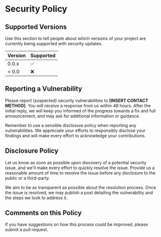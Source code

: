 # Security Policy

## Supported Versions

Use this section to tell people about which versions of your project are currently being supported with security updates.

| Version | Supported          |
| ------- | ------------------ |
| 0.0.x   | :white_check_mark: |
| < 0.0   | :x:                |

## Reporting a Vulnerability

Please report (suspected) security vulnerabilities to **[INSERT CONTACT METHOD]**. You will receive a response from us within 48 hours. After the initial reply, we will keep you informed of the progress towards a fix and full announcement, and may ask for additional information or guidance.

Remember to use a sensible disclosure policy when reporting any vulnerabilities. We appreciate your efforts to responsibly disclose your findings and will make every effort to acknowledge your contributions.

## Disclosure Policy

Let us know as soon as possible upon discovery of a potential security issue, and we'll make every effort to quickly resolve the issue. Provide us a reasonable amount of time to resolve the issue before any disclosure to the public or a third-party.

We aim to be as transparent as possible about the resolution process. Once the issue is resolved, we may publish a post detailing the vulnerability and the steps we took to address it.

## Comments on this Policy

If you have suggestions on how this process could be improved, please submit a pull request.
